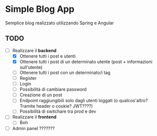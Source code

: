 # Simple Blog App
 Semplice blog realizzato utilizzando Spring e Angular

## TODO
- [ ] Realizzare il **backend**
  - [x] Ottenere tutti i post e utenti
  - [x] Ottenere tutti i post di un determinato utente (post + informazioni sull'utente)
  - [ ] Ottenere tutti i post con un determinato/i tag
  - [ ] Register
  - [ ] Login
  - [ ] Possibilità di cambiare password
  - [ ] Creazione di un post
  - [ ] Endpoint raggiungibili solo dagli utenti loggati (o qualcos'altro? Tramite header o cookie? JWT????)
  - [ ] Possibilità di switchare tra prod e dev

- [ ] Realizzare il **frontend**
  - [ ] Boh

- [ ] Admin panel ???????
